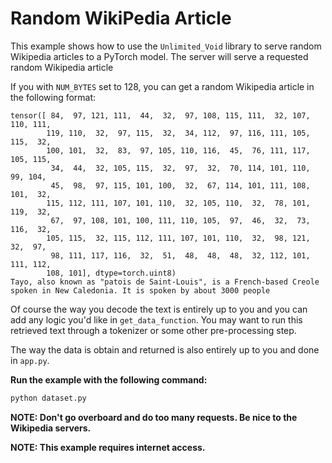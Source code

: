 # Random WikiPedia Article

This example shows how to use the `Unlimited_Void` library to serve random Wikipedia articles to a PyTorch model. The server will serve a requested random Wikipedia article

If you with `NUM_BYTES` set to 128, you can get a random Wikipedia article in the following format:

```
tensor([ 84,  97, 121, 111,  44,  32,  97, 108, 115, 111,  32, 107, 110, 111,
        119, 110,  32,  97, 115,  32,  34, 112,  97, 116, 111, 105, 115,  32,
        100, 101,  32,  83,  97, 105, 110, 116,  45,  76, 111, 117, 105, 115,
         34,  44,  32, 105, 115,  32,  97,  32,  70, 114, 101, 110,  99, 104,
         45,  98,  97, 115, 101, 100,  32,  67, 114, 101, 111, 108, 101,  32,
        115, 112, 111, 107, 101, 110,  32, 105, 110,  32,  78, 101, 119,  32,
         67,  97, 108, 101, 100, 111, 110, 105,  97,  46,  32,  73, 116,  32,
        105, 115,  32, 115, 112, 111, 107, 101, 110,  32,  98, 121,  32,  97,
         98, 111, 117, 116,  32,  51,  48,  48,  48,  32, 112, 101, 111, 112,
        108, 101], dtype=torch.uint8)
Tayo, also known as "patois de Saint-Louis", is a French-based Creole spoken in New Caledonia. It is spoken by about 3000 people
```

Of course the way you decode the text is entirely up to you and you can add any logic you'd like in `get_data_function`. You may want to run this retrieved text through a tokenizer or some other pre-processing step.

The way the data is obtain and returned is also entirely up to you and done in `app.py`.


**Run the example with the following command:**
```bash
python dataset.py
```

**NOTE: Don't go overboard and do too many requests. Be nice to the Wikipedia servers.**

**NOTE: This example requires internet access.**